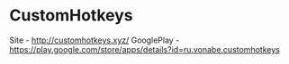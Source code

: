 # CustomHotkeys
Site - http://customhotkeys.xyz/
GooglePlay - https://play.google.com/store/apps/details?id=ru.vonabe.customhotkeys
